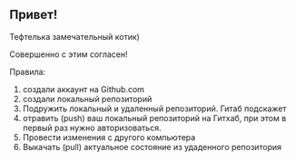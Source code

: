 ## Привет!

Тефтелька замечательный котик)

Совершенно с этим согласен!

Правила:
1. создали аккаунт на Github.com
2. создали локальный репозиторий
3. Подружить локальный и удаленный репозиторий. Гитаб подскажет
4. отравить (push) ваш локальный репозиторий на Гитхаб, при этом в первый раз нужно авторизоваться.
5. Провести изменения с другого компьютера
6. Выкачать (pull) актуальное состояние из удаденного репозитория


